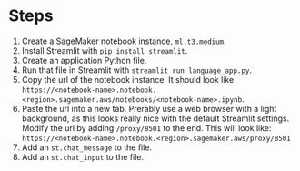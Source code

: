 # Steps

1. Create a SageMaker notebook instance, `ml.t3.medium`.
2. Install Streamlit with `pip install streamlit`.
3. Create an application Python file.
4. Run that file in Streamlit with `streamlit run language_app.py`.
5. Copy the url of the notebook instance. It should look like `https://<notebook-name>.notebook.<region>.sagemaker.aws/notebooks/<notebook-name>.ipynb`.
6. Paste the url into a new tab. Prerably use a web browser with a light background, as this looks really nice with the default Streamlit settings. Modify the url by adding `/proxy/8501` to the end. This will look like: `https://<notebook-name>.notebook.<region>.sagemaker.aws/proxy/8501`
7. Add an `st.chat_message` to the file.
8. Add an `st.chat_input` to the file.
